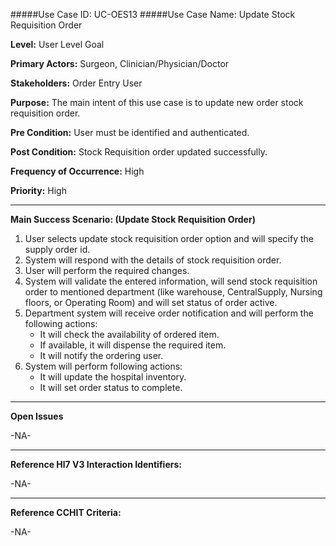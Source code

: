 #####Use Case ID: UC-OES13
#####Use Case Name: Update Stock Requisition Order

**Level:**                     User Level Goal

**Primary Actors:**            Surgeon, Clinician/Physician/Doctor

**Stakeholders:**              Order Entry User

**Purpose:**                   The main intent of this use case is to update new order stock requisition order.

**Pre Condition:**             User must be identified and authenticated.  

**Post Condition:**            Stock Requisition order updated successfully.

**Frequency of Occurrence:**   High

**Priority:**                  High
__________________________________________________________
**Main Success Scenario: (Update Stock Requisition Order)**

1.	User selects update stock requisition order option and will specify the supply order id.
2.	System will respond with the details of stock requisition order.
3.	User will perform the required changes.
4.	System will validate the entered information, will send stock requisition order to mentioned department (like warehouse, CentralSupply, Nursing floors, or Operating Room) and will set status of order active.
5.	Department system will receive order notification and will perform the following actions:
    * It will check the availability of ordered item.
    * If available, it will dispense the required item. 
    * It will notify the ordering user.
6.	System will perform following actions:
    * It will update the hospital inventory.
    * It will set order status to complete. 

_______________________________________________________________
**Open Issues**

-NA-
_______________________________________________________________
**Reference Hl7 V3 Interaction Identifiers:**

-NA-
_______________________________________________________________
**Reference CCHIT Criteria:**

-NA-
